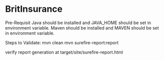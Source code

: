 # BritInsurance

Pre-Requisit
Java should be installed and JAVA_HOME should be set in environment variable.
Maven should be installed and MAVEN should be set in environment variable.

Steps to Validate: 
mvn clean
mvn surefire-report:report


verify report generation at target/site/surefire-report.html
